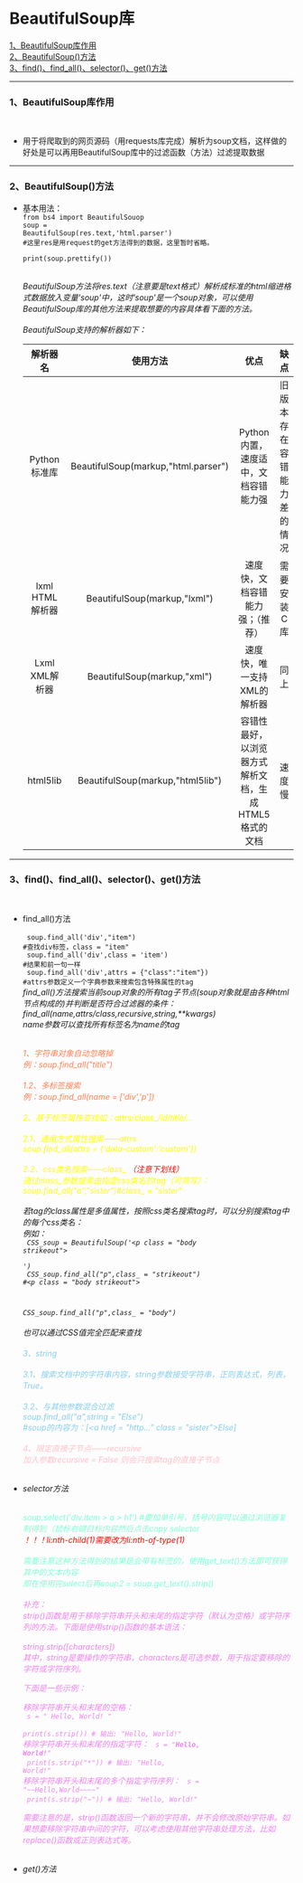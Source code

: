 # BeautifulSoup库


 [ 1、BeautifulSoup库作用 ](#1) <br>
 [ 2、BeautifulSoup()方法 ](#2) <br>
 [ 3、find()、find_all()、selector()、get()方法 ](#3) <br>

  
--------

<h3 id = "1">1、BeautifulSoup库作用</h3>
<br>

- 用于将爬取到的网页源码（用requests库完成）解析为soup文档，这样做的好处是可以再用BeautifulSoup库中的过滤函数（方法）过滤提取数据

---

<h3 id = "2">2、BeautifulSoup()方法</h3>

- 基本用法：<br>
  <code>from bs4 import BeautifulSouop
  <br>soup = BeautifulSoup(res.text,'html.parser')
  #这里res是用request的get方法得到的数据，这里暂时省略。
  <br>print(soup.prettify()) </code>

  <br>
  <i>BeautifulSoup方法将res.text（注意要是text格式）解析成标准的html缩进格式数据放入变量'soup'中，这时'soup'是一个soup对象，可以使用BeautifulSoup库的其他方法来提取想要的内容具体看下面的方法。</i><br><br>
  <i>BeautifulSoup支持的解析器如下：<br>

  |解析器名|使用方法|优点|缺点|
  |:----:|:----:|:----:|:----:|
  |Python标准库|BeautifulSoup(markup,"html.parser")|Python内置，速度适中，文档容错能力强|旧版本存在容错能力差的情况|
  |lxml HTML解析器|BeautifulSoup(markup,"lxml")|速度快，文档容错能力强；（推荐）|需要安装C库|
  |Lxml XML解析器|BeautifulSoup(markup,"xml")|速度快，唯一支持XML的解析器|同上
  |html5lib|BeautifulSoup(markup,"html5lib")|容错性最好，以浏览器方式解析文档，生成HTML5格式的文档|速度慢|
</i>
  

---

<h3 id = "3">3、find()、find_all()、selector()、get()方法</h3>
<br>

- find_all()方法
  <br><br>
  <code>
  soup.find_all('div',"item")
  #查找div标签，class = "item" 
  <br>
  soup.find_all('div',class = 'item')
  #结果和前一句一样
  <br>
  soup.find_all('div',attrs = {"class":"item"})
  #attrs参数定义一个字典参数来搜索包含特殊属性的tag
  </code>
  <br><i>
  find_all()方法搜索当前soup对象的所有tag子节点(soup对象就是由各种html节点构成的)并判断是否符合过滤器的条件：<br>
  find_all(name,attrs/class,recursive,string,**kwargs)<br>
  name参数可以查找所有标签名为name的tag
  <br><br>

  <font color = 'coral'>

  1、字符串对象自动忽略掉<br>
  例：soup.find_all("title")<br><br>
  1.2、多标签搜索<br>
  例：soup.find_all(name = ['div','p'])<br><br></font>
  <font color = 'yellow'>
  2、基于标签属性查找如：attrs/class_/id/title/...<br><br>
  2.1、通用方式属性搜索——attrs<br>
  soup.find_all(attrs = {'data-custom':'custom'})<br><br>
  2.2、css类名搜索——class_ <font color = 'red'>（注意下划线）</font> <br>
  通过class_参数搜索由指定css类名的tag（可简写）：<br>
  soup.find_all("a","sister")#class_ = "sister"<br><br>
  </font>
  若tag的class属性是多值属性，按照css类名搜索tag时，可以分别搜索tag中的每个css类名：
  <br>例如：<br><code>
  CSS_soup = BeautifulSoup('\<p class = "body strikeout"></p>')
  <br>
  CSS_soup.find_all("p",class_ = "strikeout") #\<p class = "body strikeout"></p>
  <br>
  CSS_soup.find_all("p",class_ = "body") </code>
  <br><br>
  也可以通过CSS值完全匹配来查找
  <br><br>
  <font color = 'skyblue'>
  3、string<br><br>
  3.1、搜索文档中的字符串内容，string参数接受字符串，正则表达式，列表，True。
  <br><br>
  3.2、与其他参数混合过滤<br>
  soup.find_all("a",string = "Else")<br>
  #soup的内容为：[\<a href = "http..." class = "sister">Else</a>]
  <br><br></font>
  <font color = 'pink'>
  4、限定直接子节点——recursive<br>
  加入参数recursive = False 则会只搜索tag的直接子节点
  </font><br><br>

- selector方法<br><br>

  <font color = 'Aquamarine'>

  soup.select('div.item > a > h1')
  #要加单引号，括号内容可以通过浏览器复制得到（鼠标右键目标内容然后点击copy selector
  <br>
  <font color = 'red'>！！！li:nth-child(1)需要改为li:nth-of-type(1)
  <br><br></font>
  需要注意这种方法得到的结果是会带有标签的，使用get_text()方法即可获得其中的文本内容<br>
  即在使用完select后再soup2 = soup.get_text().strip()<br><br>
  <font color = 'violet'>
  补充：<br>
  strip()函数是用于移除字符串开头和末尾的指定字符（默认为空格）或字符序列的方法。下面是使用strip()函数的基本语法：<br><br>
  string.strip([characters])<br>
  其中，string是要操作的字符串，characters是可选参数，用于指定要移除的字符或字符序列。

  下面是一些示例：

  移除字符串开头和末尾的空格：<br>
  <code>
  s = "   Hello, World!   "<br>
  print(s.strip())  # 输出: "Hello, World!"<br></code>
  移除字符串开头和末尾的指定字符：
  <code>
  s = "***Hello, World!***"<br>
  print(s.strip("*"))  # 输出: "Hello, World!"<br></code>
  移除字符串开头和末尾的多个指定字符序列：
  <code>
  s = "\~~Hello,World~~~~" <br>
  print(s.strip("~"))  # 输出: "Hello, World!" <br></code>
  需要注意的是，strip()函数返回一个新的字符串，并不会修改原始字符串。如果想要移除字符串中间的字符，可以考虑使用其他字符串处理方法，比如replace()函数或正则表达式等。
  </font></font>
  <br><br>

- get()方法




